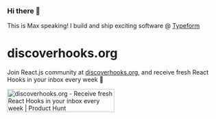 ### Hi there 👋

This is Max speaking! I build and ship exciting software @ [Typeform](https://github.com/orgs/Typeform/)

# discoverhooks.org

Join React.js community at [discoverhooks.org](https://discoverhooks.org), and receive fresh React Hooks in your inbox every week 🚀

<a href="https://www.producthunt.com/posts/discoverhooks-org?utm_source=badge-featured&utm_medium=badge&utm_souce=badge-discoverhooks-org" target="_blank"><img src="https://api.producthunt.com/widgets/embed-image/v1/featured.svg?post_id=273194&theme=light" alt="discoverhooks.org - Receive fresh React Hooks in your inbox every week | Product Hunt" style="width: 250px; height: 54px;" width="250" height="54" /></a>
